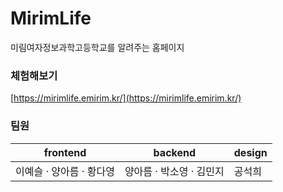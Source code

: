 # MirimLife
미림여자정보과학고등학교를 알려주는 홈페이지      

### 체험해보기
[https://mirimlife.emirim.kr/](https://mirimlife.emirim.kr/)

### 팀원
frontend                |  backend      | design
-------------           | ------------- | -------------
이예슬 &middot; 양아름 &middot; 황다영   | 양아름 &middot; 박소영 &middot; 김민지  | 공석희
